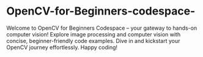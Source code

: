 # OpenCV-for-Beginners-codespace-
Welcome to OpenCV for Beginners Codespace – your gateway to hands-on computer vision! Explore image processing and computer vision with concise, beginner-friendly code examples. Dive in and kickstart your OpenCV journey effortlessly. Happy coding!
